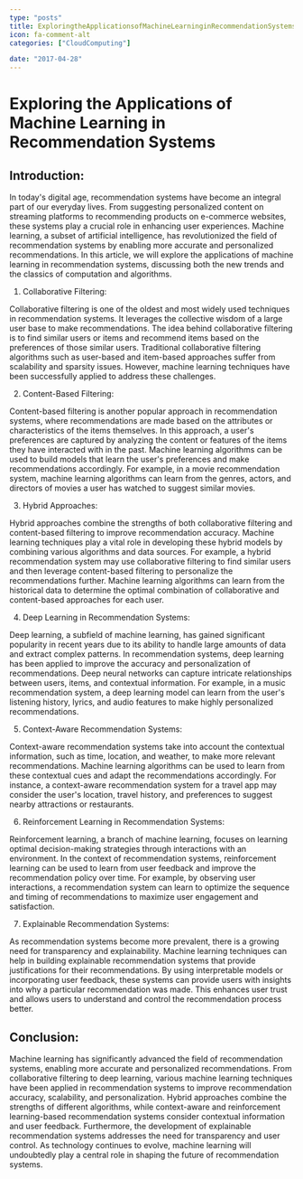 ```yaml
---
type: "posts"
title: ExploringtheApplicationsofMachineLearninginRecommendationSystems
icon: fa-comment-alt
categories: ["CloudComputing"]

date: "2017-04-28"
---
```




# Exploring the Applications of Machine Learning in Recommendation Systems

## Introduction:

In today's digital age, recommendation systems have become an integral part of our everyday lives. From suggesting personalized content on streaming platforms to recommending products on e-commerce websites, these systems play a crucial role in enhancing user experiences. Machine learning, a subset of artificial intelligence, has revolutionized the field of recommendation systems by enabling more accurate and personalized recommendations. In this article, we will explore the applications of machine learning in recommendation systems, discussing both the new trends and the classics of computation and algorithms.

1. Collaborative Filtering:

Collaborative filtering is one of the oldest and most widely used techniques in recommendation systems. It leverages the collective wisdom of a large user base to make recommendations. The idea behind collaborative filtering is to find similar users or items and recommend items based on the preferences of those similar users. Traditional collaborative filtering algorithms such as user-based and item-based approaches suffer from scalability and sparsity issues. However, machine learning techniques have been successfully applied to address these challenges.

2. Content-Based Filtering:

Content-based filtering is another popular approach in recommendation systems, where recommendations are made based on the attributes or characteristics of the items themselves. In this approach, a user's preferences are captured by analyzing the content or features of the items they have interacted with in the past. Machine learning algorithms can be used to build models that learn the user's preferences and make recommendations accordingly. For example, in a movie recommendation system, machine learning algorithms can learn from the genres, actors, and directors of movies a user has watched to suggest similar movies.

3. Hybrid Approaches:

Hybrid approaches combine the strengths of both collaborative filtering and content-based filtering to improve recommendation accuracy. Machine learning techniques play a vital role in developing these hybrid models by combining various algorithms and data sources. For example, a hybrid recommendation system may use collaborative filtering to find similar users and then leverage content-based filtering to personalize the recommendations further. Machine learning algorithms can learn from the historical data to determine the optimal combination of collaborative and content-based approaches for each user.

4. Deep Learning in Recommendation Systems:

Deep learning, a subfield of machine learning, has gained significant popularity in recent years due to its ability to handle large amounts of data and extract complex patterns. In recommendation systems, deep learning has been applied to improve the accuracy and personalization of recommendations. Deep neural networks can capture intricate relationships between users, items, and contextual information. For example, in a music recommendation system, a deep learning model can learn from the user's listening history, lyrics, and audio features to make highly personalized recommendations.

5. Context-Aware Recommendation Systems:

Context-aware recommendation systems take into account the contextual information, such as time, location, and weather, to make more relevant recommendations. Machine learning algorithms can be used to learn from these contextual cues and adapt the recommendations accordingly. For instance, a context-aware recommendation system for a travel app may consider the user's location, travel history, and preferences to suggest nearby attractions or restaurants.

6. Reinforcement Learning in Recommendation Systems:

Reinforcement learning, a branch of machine learning, focuses on learning optimal decision-making strategies through interactions with an environment. In the context of recommendation systems, reinforcement learning can be used to learn from user feedback and improve the recommendation policy over time. For example, by observing user interactions, a recommendation system can learn to optimize the sequence and timing of recommendations to maximize user engagement and satisfaction.

7. Explainable Recommendation Systems:

As recommendation systems become more prevalent, there is a growing need for transparency and explainability. Machine learning techniques can help in building explainable recommendation systems that provide justifications for their recommendations. By using interpretable models or incorporating user feedback, these systems can provide users with insights into why a particular recommendation was made. This enhances user trust and allows users to understand and control the recommendation process better.

## Conclusion:

Machine learning has significantly advanced the field of recommendation systems, enabling more accurate and personalized recommendations. From collaborative filtering to deep learning, various machine learning techniques have been applied in recommendation systems to improve recommendation accuracy, scalability, and personalization. Hybrid approaches combine the strengths of different algorithms, while context-aware and reinforcement learning-based recommendation systems consider contextual information and user feedback. Furthermore, the development of explainable recommendation systems addresses the need for transparency and user control. As technology continues to evolve, machine learning will undoubtedly play a central role in shaping the future of recommendation systems.